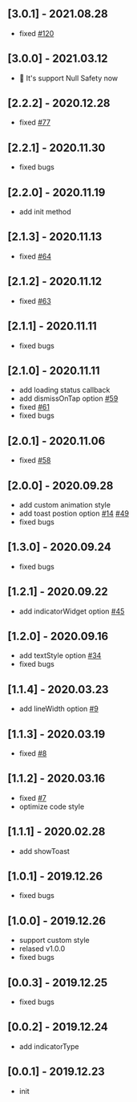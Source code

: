 ## [3.0.1] - 2021.08.28

* fixed [#120](https://github.com/nslog11/flutter_easyloading/issues/120)

## [3.0.0] - 2021.03.12

* 🎉 It's support Null Safety now 

## [2.2.2] - 2020.12.28

* fixed [#77](https://github.com/nslog11/flutter_easyloading/issues/77)

## [2.2.1] - 2020.11.30

* fixed bugs
## [2.2.0] - 2020.11.19

* add init method

## [2.1.3] - 2020.11.13

* fixed [#64](https://github.com/nslog11/flutter_easyloading/issues/64)

## [2.1.2] - 2020.11.12

* fixed [#63](https://github.com/nslog11/flutter_easyloading/issues/63)

## [2.1.1] - 2020.11.11

* fixed bugs

## [2.1.0] - 2020.11.11

* add loading status callback
* add dismissOnTap option [#59](https://github.com/nslog11/flutter_easyloading/issues/59)
* fixed [#61](https://github.com/nslog11/flutter_easyloading/issues/61)
* fixed bugs

## [2.0.1] - 2020.11.06

* fixed [#58](https://github.com/nslog11/flutter_easyloading/issues/58)

## [2.0.0] - 2020.09.28

* add custom animation style
* add toast postion option [#14](https://github.com/nslog11/flutter_easyloading/issues/14) [#49](https://github.com/nslog11/flutter_easyloading/issues/49)
* fixed bugs

## [1.3.0] - 2020.09.24

* fixed bugs

## [1.2.1] - 2020.09.22

* add indicatorWidget option [#45](https://github.com/nslog11/flutter_easyloading/issues/45)

## [1.2.0] - 2020.09.16

* add textStyle option [#34](https://github.com/nslog11/flutter_easyloading/issues/34)
* fixed bugs

## [1.1.4] - 2020.03.23

* add lineWidth option [#9](https://github.com/nslog11/flutter_easyloading/issues/9)

## [1.1.3] - 2020.03.19

* fixed [#8](https://github.com/nslog11/flutter_easyloading/issues/8)

## [1.1.2] - 2020.03.16

* fixed [#7](https://github.com/nslog11/flutter_easyloading/issues/7)
* optimize code style

## [1.1.1] - 2020.02.28

* add showToast

## [1.0.1] - 2019.12.26

* fixed bugs

## [1.0.0] - 2019.12.26

* support custom style
* relased v1.0.0
* fixed bugs

## [0.0.3] - 2019.12.25

* fixed bugs

## [0.0.2] - 2019.12.24

* add indicatorType

## [0.0.1] - 2019.12.23

* init

